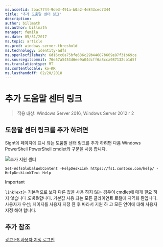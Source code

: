 ```yaml
---
ms.assetid: 2bac7744-9de3-491a-b0a2-4e843cec7344
title: "추가 도움말 센터 링크"
description: 
author: billmath
ms.author: billmath
manager: femila
ms.date: 05/31/2017
ms.topic: article
ms.prod: windows-server-threshold
ms.technology: identity-adfs
ms.openlocfilehash: 6d16cc0a75bfe636c29b44687b669e87f31b69ce
ms.sourcegitcommit: 76e57a5453d6ee9a04dcff6a8cca087132cb1d5f
ms.translationtype: MT
ms.contentlocale: ko-KR
ms.lasthandoff: 02/20/2018
---
```

# <a name="add-help-desk-link"></a>추가 도움말 센터 링크 

>적용 대상: Windows Server 2016, Windows Server 2012 r 2


## <a name="to-add-a-help-desk-link"></a>도움말 센터 링크를 추가 하려면  
Sign\에 페이지에 표시 되는 도움말 센터 링크를 추가 하려면 다음 Windows PowerShell PowerShell cmdlet와 구문을 사용 합니다.  

![추가 지원 센터](media/AD-FS-user-sign-in-customization/ADFS_Blue_Custom2.png)
  

`Set-AdfsGlobalWebContent -HelpDeskLink https://fs1.contoso.com/help/ -HelpDeskLinkText Help`  
 
  
> [!IMPORTANT]  
> `linkText`는 기본적으로 보다 다른 값을 사용 하지 않는 경우이 cmdlet에 매개 필요 하지 않습니다 *도움말*합니다. 기본값 사용 되는 모든 클라이언트 로캘에 지역화 된입니다. 사용자가 우선; 페이지를 사용자 지정 된 후 따라서 지원 하 고 모든 언어에 대해 사용자 지정 해야 합니다.  


## <a name="additional-references"></a>추가 참조 
[광고 FS 사용자 지정 로그인](AD-FS-user-sign-in-customization.md)  
